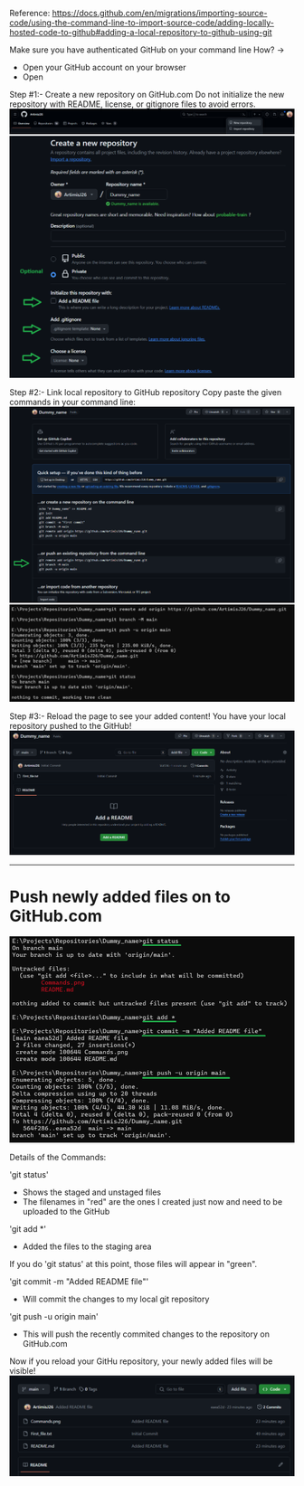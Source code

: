 Reference: https://docs.github.com/en/migrations/importing-source-code/using-the-command-line-to-import-source-code/adding-locally-hosted-code-to-github#adding-a-local-repository-to-github-using-git

Make sure you have authenticated GitHub on your command line
How? -> 
 - Open your GitHub account on your browser 
 - Open 


Step #1:- Create a new repository on GitHub.com
Do not initialize the new repository with README, license, or gitignore files to avoid errors.
![alt text](Step1.1.png)
![alt text](Step1.2.png)

Step #2:- Link local repository to GitHub repository
Copy paste the given commands in your command line:
![alt text](Step2.1.png)
![alt text](Step2.2.png)

Step #3:- Reload the page to see your added content!
You have your local repository pushed to the GitHub!
![alt text](Final.png)


-------------------------------------------------------------------
# Push newly added files on to GitHub.com
![alt text](add_new_files.png)

Details of the Commands:

'git status' 
- Shows the staged and unstaged files
- The filenames in "red" are the ones I created just now and need to be uploaded to the GitHub

'git add *'
- Added the files to the staging area

If you do 'git status' at this point, those files will appear in "green".

'git commit -m "Added README file"'
- Will commit the changes to my local git repository

'git push -u origin main'
- This will push the recently commited changes to the repository on GitHub.com

Now if you reload your GitHu repository, your newly added files will be visible!
![alt text](added_on_GitHub.png)